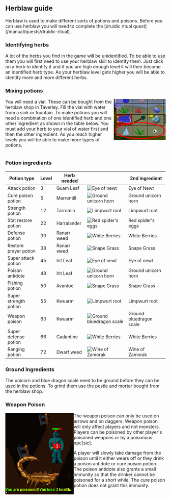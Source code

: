 <h2 class="rsc-centre-text">Herblaw guide</h2>
Herblaw is used to make different sorts of potions and poisons. Before you can use herblaw you will need to complete the [druidic ritual quest](/manual/quests/druidic-ritual).

<h3 class="rsc-centre-text">Identifying herbs</h3>
A lot of the herbs you find in the game will be unidentified. To be able to use them you will first need to use your herblaw skill to identify them. Just click on a herb to identify it and if you are high enough level it will then become an identified herb type. As your herblaw level gets higher you will be able to identify more and more different herbs.

<h3 class="rsc-centre-text">Mixing potions</h3>
<a href="/manual-images/mix-potion.png"><img class="rsc-image" src="/manual-images/mix-potion.png" alt="Inventory ingredients for mixing an attack potion" align="right" /></a>

You will need a vial. These can be bought from the herblaw shop in Taverley. Fill the vial with water from a sink or fountain. To make potions you will need a combination of one identified herb and one other ingredient as shown in the table below. You must add your herb to your vial of water first and then the other ingredient. As you reach higher levels you will be able to make more types of potions.

<div style="clear:both;"></div>

<h3 class="rsc-centre-text">Potion ingrediants</h3>

<div class="rsc-skill-table rsc-herb-table">

|Potion type|Level|Herb needed||2nd ingredient|
|---|---|---|---|---|
|Attack potion|3|Guam Leaf|<img src="/items/270.png" alt="Eye of newt" />|Eye of Newt|
|Cure poison potion|5|Marrentill|<img src="/items/473.png" alt="Ground unicorn horn" />|Ground unicorn horn|
|Strength potion|12|Tarromin|<img src="/items/220.png" alt="Limpwurt root" />|Limpwurt root|
|Stat restore potion|22|Harralander|<img src="/items/219.png" alt="Red spider's eggs" />|Red spider's eggs|
|Defense potion|30|Ranarr weed|<img src="/items/471.png" alt="White Berries" />|White Berries|
|Restore prayer potion|38|Ranarr weed|<img src="/items/469.png" alt="Snape Grass" />|Snape Grass|
|Super attack potion|45|Irit Leaf|<img src="/items/270.png" alt="Eye of newt" />|Eye of newt|
|Poison antidote|48|Irit Leaf|<img src="/items/473.png" alt="Ground unicorn horn" />|Ground unicorn horn|
|Fishing potion|50|Avantoe|<img src="/items/469.png" alt="Snape Grass" />|Snape Grass|
|Super strength potion|55|Kwuarm|<img src="/items/220.png" alt="Limpwurt root" />|Limpwurt root|
|Weapon poison|60|Kwuarm|<img src="/items/472.png" alt="Ground bluedragon scale " />|Ground bluedragon scale|
|Super defense potion|66|Cadantine|<img src="/items/471.png" alt="White Berries" />|White Berries|
|Ranging potion|72|Dwarf weed|<img src="/items/501.png" alt="Wine of Zamorak" />|Wine of Zamorak|

</div>

<h3 class="rsc-centre-text">Ground Ingredients</h3>

The unicorn and blue dragon scale need to be ground before they can be used in the potions. To grind them use the pestle and mortar bought from the herblaw shop.

<h3 class="rsc-centre-text">Weapon Poison</h3>
<a href="/manual-images/poisoned.png"><img class="rsc-image" src="/manual-images/poisoned.png" alt="A player receiving poison damage from a scorpion" align="left" /></a>

The weapon poison can only be used on arrows and on daggers. Weapon poison will only affect players and not monsters. Players can be poisoned by other player's poisoned weapons or by a poisonous npc[sic].

A player will slowly take damage from the poison until it either wears off or they drink a poison antidote or cure poison potion. The poison antidote also grants a small immunity so that the drinker cannot be poisoned for a short while. The cure poison potion does not grant this immunity.

<div style="clear:both;"></div>
